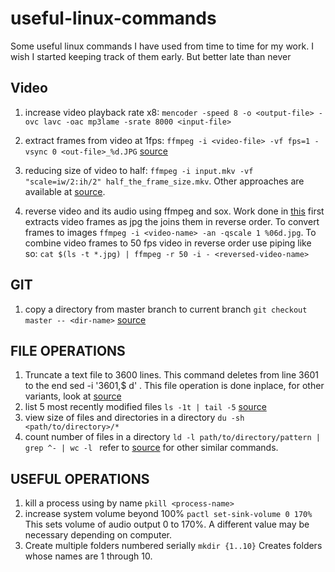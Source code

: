 # useful-linux-commands
Some useful linux commands I have used from time to time for my work. I wish I started keeping track of them early. But better late than never

## Video
1. increase video playback rate x8: ```mencoder -speed 8 -o <output-file> -ovc lavc -oac mp3lame -srate 8000 <input-file>```
1. extract frames from video at 1fps: ```ffmpeg -i <video-file> -vf fps=1 -vsync 0 <out-file>_%d.JPG``` [source](https://askubuntu.com/questions/1019356/how-can-l-use-ffmpeg-to-extract-frames-with-a-certain-fps-ans-scaling)
1.  reducing size of video to half: ```ffmpeg -i input.mkv -vf "scale=iw/2:ih/2" half_the_frame_size.mkv```. Other approaches are available at [source](https://unix.stackexchange.com/questions/28803/how-can-i-reduce-a-videos-size-with-ffmpeg).

1. reverse video and its audio using ffmpeg and sox. Work done in [this](https://nhs.io/reverse/) first extracts video frames as jpg the joins them in reverse order. To convert frames to images ```ffmpeg -i <video-name> -an -qscale 1 %06d.jpg```. To combine video frames to 50 fps video in reverse order use piping like so: ```cat $(ls -t *.jpg) | ffmpeg -r 50 -i - <reversed-video-name>```

## GIT
1. copy a directory from master branch to current branch ```git checkout master -- <dir-name>``` [source](https://stackoverflow.com/questions/2668886/git-copy-all-files-in-a-directory-from-another-branch)

## FILE OPERATIONS
1. Truncate a text file to 3600 lines. This command deletes from line 3601 to the end sed -i '3601,$ d' <filename>. This file operation is done inplace, for other variants, look at [source](https://stackoverflow.com/questions/19017994/how-do-i-limit-or-truncate-text-file-by-number-of-lines)
1. list 5 most recently modified files ```ls -1t | tail -5``` [source](https://stackoverflow.com/questions/15691359/how-can-i-list-ls-the-5-last-modified-files-in-a-directory)
1. view size of files and directories in a directory ```du -sh <path/to/directory>/*```
1. count number of files in a directory ```ld -l path/to/directory/pattern | grep ^- | wc -l ``` refer to [source](https://askubuntu.com/questions/34099/find-number-of-files-in-folder-and-sub-folders) for other similar commands.
## USEFUL OPERATIONS
1. kill a process using by name ```pkill <process-name>```
1. increase system volume beyond 100% ```pactl set-sink-volume 0 170%``` This sets volume of audio output 0 to 170%. A different value may be necessary depending on computer.
1. Create multiple folders numbered serially ```mkdir {1..10}``` Creates folders whose names are 1 through 10. 
